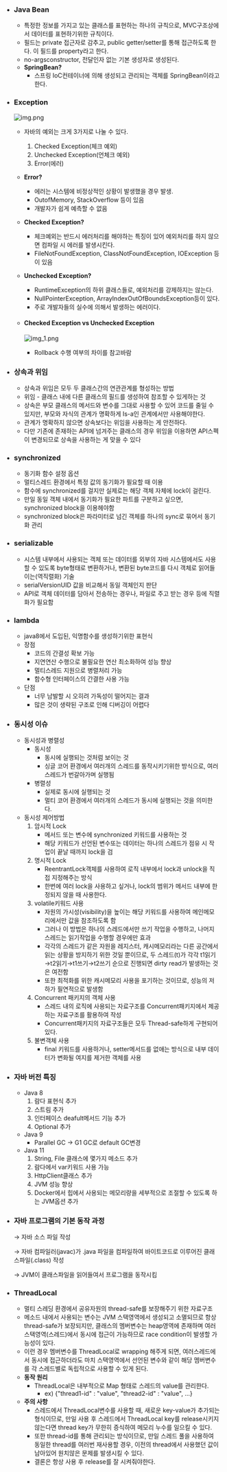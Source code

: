 - ### Java Bean
    - 특정한 정보를 가지고 있는 클래스를 표현하는 하나의 규칙으로, MVC구조상에서 데이터를 표현하기위한 규칙이다.
    - 필드는 private 접근자로 감추고, public getter/setter를 통해 접근하도록 한다. 이 필드를 property라고 한다.
    - no-argsconstructor, 전달인자 없는 기본 생성자로 생성된다.
    - **SpringBean?**
        - 스프링 IoC컨테이너에 의해 생성되고 관리되는 객체를 SpringBean이라고 한다.
  

- ### Exception

  ![img.png](../assets/java_exception.png)  

    - 자바의 예외는 크게 3가지로 나눌 수 있다.
        1. Checked Exception(체크 예외)
        2. Unchecked Exception(언체크 예외)
        3. Error(에러)
    - **Error?**
        - 에러는 시스템에 비정상적인 상황이 발생했을 경우 발생.
        - OutofMemory, StackOverflow 등이 있음
        - 개발자가 쉽게 예측할 수 없음
    - **Checked Exception?**
        - 체크예외는 반드시 에러처리를 해야하는 특징이 있어 예외처리를 하지 않으면 컴파일 시 에러를 발생시킨다.
        - FileNotFoundException, ClassNotFoundException, IOException 등이 있음
    - **Unchecked Exception?**
        - RuntimeException의 하위 클래스들로, 예외처리를 강제하지는 않는다.
        - NullPointerException, ArrayIndexOutOfBoundsException등이 있다.
        - 주로 개발자들의 실수에 의해서 발생하는 에러이다.
    - #### Checked Exception vs Unchecked Exception

      ![img_1.png](../assets/exception_compare.png)  

        - Rollback 수행 여부의 차이를 참고바람  


- ### 상속과 위임
    - 상속과 위임은 모두 두 클래스간의 연관관계를 형성하는 방법
    - 위임 - 클래스 내에 다른 클래스의 필드를 생성하여 참조할 수 있게하는 것
    - 상속은 부모 클래스의 메서드와 변수를 그대로 사용할 수 있어 코드를 줄일 수 있지만, 부모와 자식의 관계가 명확하게 Is-a인 관계에서만 사용해야한다.
    - 관계가 명확하지 않으면 상속보다는 위임을 사용하는 게 안전하다.
    - 다만 기존에 존재하는 API에 넘겨주는 클래스의 경우 위임을 이용하면 API스펙이 변경되므로 상속을 사용하는 게 맞을 수 있다


- ### synchronized
    - 동기화 함수 설정 옵션
    - 멀티스레드 환경에서 특정 값의 동기화가 필요할 때 이용
    - 함수에 synchronized를 걸지만 실제로는 해당 객체 자체에 lock이 걸린다.
    - 만일 동일 객체 내에서 동기화가 필요한 파트를 구분하고 싶으면, synchronized block을 이용헤야함
    - synchronized block은 파라미터로 넘긴 객체를 하나의 sync로 묶어서 동기화 관리


- ### serializable
    - 시스템 내부에서 사용되는 객체 또는 데이터를 외부의 자바 시스템에서도 사용할 수 있도록 byte형태로 변환하거나, 변환된 byte코드를 다시 객체로 읽어들이는(역직렬화) 기술
    - serialVersionUID 값을 비교해서 동일 객체인지 판단
    - API로 객체 데이터를 담아서 전송하는 경우나, 파일로 주고 받는 경우 등에 직렬화가 필요함

  
- ### lambda
    - java8에서 도입된, 익명함수를 생성하기위한 표현식
    - 장점
        - 코드의 간결성 확보 가능
        - 지연연산 수행으로 불필요한 연산 최소화하여 성능 향상
        - 멀티스레드 지원으로 병렬처리 가능
        - 함수형 인터페이스의 간결한 사용 가능
    - 단점
        - 너무 남발할 시 오히려 가독성이 떨어지는 결과
        - 많은 것이 생략된 구조로 인해 디버깅이 어렵다

  
- ### 동시성 이슈
    - 동시성과 병렬성
        - 동시성
            - 동시에 실행되는 것처럼 보이는 것
            - 싱글 코어 환경에서 여러개의 스레드를 동작시키기위한 방식으로, 여러 스레드가 번갈아가며 실행됨
        - 병렬성
            - 실제로 동시에 실행되는 것
            - 멀티 코어 환경에서 여러개의 스레드가 동시에 실행되는 것을 의미한다.
    - 동시성 제어방법
        1. 암시적 Lock
            - 메서드 또는 변수에 synchronized 키워드를 사용하는 것
            - 해당 키워드가 선언된 변수또는 데이터는 하나의 스레드가 점유 시 작업이 끝날 때까지 lock을 검
        2. 명시적 Lock
            - ReentrantLock객체를 사용하여 로직 내부에서 lock과 unlock을 직접 지정해주는 방식
            - 한번에 여러 lock을 사용하고 싶거나, lock의 범위가 메서드 내부에 한정되지 않을 때 사용한다.
        3. volatile키워드 사용
            - 자원의 가시성(visibility)을 높이는 해당 키워드를 사용하여 메인메모리에서만 값을 참조하도록 함
            - 그러나 이 방법은 하나의 스레드에서만 쓰기 작업을 수행하고, 나머지 스레드는 읽기작업을 수행할 경우에만 효과
            - 각각의 스레드가 같은 자원을 레지스터, 캐시메모리라는 다른 공간에서 읽는 상황을 방지하기 위한 것일 뿐이므로, 두 스레드(t)가 각각 t1읽기→t2읽기→t1쓰기→t2쓰기 순으로 진행되면 dirty read가 발생하는 것은 여전함
            - 또한 최적화를 위한 캐시메모리 사용을 포기하는 것이므로, 성능의 저하가 필연적으로 발생함
        4. Concurrent 패키지의 객체 사용
            - 스레드 내의 로직에 사용되는 자료구조를 Concurrent패키지에서 제공하는 자료구조를 활용하여 작성
            - Concurrent패키지의 자료구조들은 모두 Thread-safe하게 구현되어 있다.
        5. 불변객체 사용
            - final 키워드를 사용하거나, setter메서드를 없애는 방식으로 내부 데이터가 변화될 여지를 제거한 객체를 사용
    
  
- ### 자바 버전 특징
    - Java 8
        1. 람다 표현식 추가
        2. 스트림 추가
        3. 인터페이스 deafult메서드 기능 추가
        4. Optional 추가
    - Java 9
        - Parallel GC → G1 GC로 default GC변경
    - Java 11
        1. String, File 클래스에 몇가지 메소드 추가
        2. 람다에서 var키워드 사용 가능
        3. HttpClient클래스 추가
        4. JVM 성능 향상
        5. Docker에서 힙에서 사용되는 메모리량을 세부적으로 조절할 수 있도록 하는 JVM옵션 추가
    
  
- ### 자바 프로그램의 기본 동작 과정

  → 자바 소스 파일 작성

  → 자바 컴파일러(javac)가 .java 파일을 컴파일하여 바이트코드로 이루어진 클래스파일(.class) 작성

  → JVM이 클래스파일을 읽어들여서 프로그램을 동작시킴

- ### ThreadLocal
  - 멀티 스레딩 환경에서 공유자원의 thread-safe를 보장해주기 위한 자료구조
  - 메소드 내에서 사용되는 변수는 JVM 스택영역에서 생성되고 소멸되므로 항상 thread-safe가 보장되지만, 클래스의 멤버변수는 heap영역에 존재하며 여러 스택영역(스레드)에서 동시에 접근이 가능하므로 race condition이 발생할 가능성이 있다.
  - 이런 경우 멤버변수를 ThreadLocal로 wrapping 해주게 되면, 여러스레드에서 동시에 접근하더라도 마치 스택영역에서 선언된 변수와 같이 해당 멤버변수를 각 스레드별로 독립적으로 사용할 수 있게 된다.
  - **동작 원리**
    - ThreadLocal은 내부적으로 Map 형태로 스레드의 value를 관리한다.
      - ex) {"thread1-id" : "value", "thread2-id" : "value", ...}
  - **주의 사항**
    - 스레드에서 ThreadLocal변수를 사용할 때, 새로운 key-value가 추가되는 형식이므로, 만일 사용 후 스레드에서 ThreadLocal key를 release시키지 않는다면 thread key가 무한히 증식하여 메모리 누수를 일으킬 수 있다.
    - 또한 thread-id를 통해 관리되는 방식이므로, 만일 스레드 풀을 사용하여 동일한 thread를 여러번 재사용할 경우, 이전의 thread에서 사용했던 값이 남아있어 원치않은 문제를 발생시킬 수 있다.
    - 결론은 항상 사용 후 release를 잘 시켜줘야한다.
